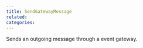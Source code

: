 ```yaml
---
title: SendGatewayMessage
related:
categories:
---
```


Sends an outgoing message through a event gateway.